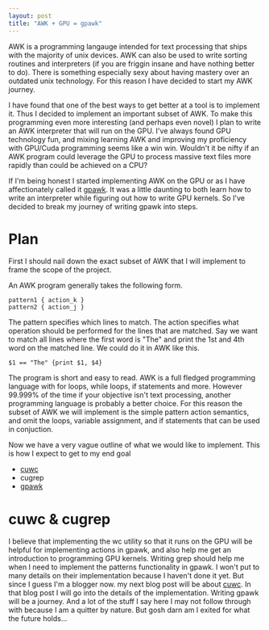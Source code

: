 ```yaml
---
layout: post
title: "AWK + GPU = gpawk"
---
```


AWK is a programming langauge intended for text processing that ships with the majority of unix devices. AWK can also be used to write sorting routines and interpreters (if you are friggin insane and have nothing better to do). There is something especially sexy about having mastery over an outdated unix technology. For this reason I have decided to start my AWK journey. 

I have found that one of the best ways to get better at a tool is to implement it. Thus I decided to implement an important subset of AWK. To make this programming even more interesting (and perhaps even novel) I plan to write an AWK interpreter that will run on the GPU. I've always found GPU technology fun, and mixing learning AWK and improving my proficiency with GPU/Cuda programming seems like a win win. Wouldn't it be nifty if an AWK program could leverage the GPU to process massive text files more rapidly than could be achieved on a CPU?

If I'm being honest I started implementing AWK on the GPU or as I have affectionately called it [gpawk](https://github.com/philass/gpawk). It was a little daunting to both learn how to write an interpreter while figuring out how to write GPU kernels. So I've decided to break my journey of writing gpawk into steps. 

# Plan

First I should nail down the exact subset of AWK that I will implement to frame the scope of the project. 

An AWK program generally takes the following form. 
```
pattern1 { action_k }
pattern2 { action_j }
```
The pattern specifies which lines to match. The action specifies what operation should be performed for the lines that are matched. Say we want to match all lines where the first word is "The" and print the 1st and 4th word on the matched line. We could do it in AWK like this.
```
$1 == "The" {print $1, $4}
```
The program is short and easy to read. AWK is a full fledged programming language with for loops, while loops, if statements and more. However 99.999% of the time if your objective isn't text processing, another programming language is probably a better choice. For this reason the subset of AWK we will implement is the simple pattern action semantics, and omit the loops, variable assignment, and if statements that can be used in conjuction. 

Now we have a very vague outline of what we would like to implement. This is how I expect to get to my end goal

- [cuwc](https://github.com/philass/cuwc)
- cugrep
- [gpawk](https://github.com/philass/gpawk)

# cuwc & cugrep
I believe that implementing the wc utility so that it runs on the GPU will be helpful for implementing actions in gpawk, and also help me get an introduction to programming GPU kernels. Writing grep should help me when I need to implement the patterns functionality in gpawk. I won't put to many details on their implementation because I haven't done it yet. But since I guess I'm a blogger now. my next blog post will be about [cuwc](https://github.com/philass/cuwc). In that blog post I will go into the details of the implementation. Writing gpawk will be a journey. And a lot of the stuff I say here I may not follow through with because I am a quitter by nature. But gosh darn am I exited for what the future holds...



